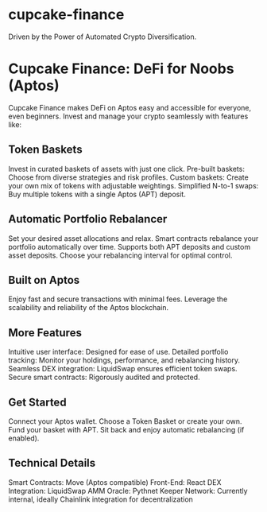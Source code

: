 # cupcake-finance

Driven by the Power of Automated Crypto Diversification.

# Cupcake Finance: DeFi for Noobs (Aptos)

Cupcake Finance makes DeFi on Aptos easy and accessible for everyone, even beginners. Invest and manage your crypto seamlessly with features like:

## Token Baskets

Invest in curated baskets of assets with just one click.
Pre-built baskets: Choose from diverse strategies and risk profiles.
Custom baskets: Create your own mix of tokens with adjustable weightings.
Simplified N-to-1 swaps: Buy multiple tokens with a single Aptos (APT) deposit.

## Automatic Portfolio Rebalancer

Set your desired asset allocations and relax.
Smart contracts rebalance your portfolio automatically over time.
Supports both APT deposits and custom asset deposits.
Choose your rebalancing interval for optimal control.

## Built on Aptos

Enjoy fast and secure transactions with minimal fees.
Leverage the scalability and reliability of the Aptos blockchain.

## More Features

Intuitive user interface: Designed for ease of use.
Detailed portfolio tracking: Monitor your holdings, performance, and rebalancing history.
Seamless DEX integration: LiquidSwap ensures efficient token swaps.
Secure smart contracts: Rigorously audited and protected.

## Get Started

Connect your Aptos wallet.
Choose a Token Basket or create your own.
Fund your basket with APT.
Sit back and enjoy automatic rebalancing (if enabled).

## Technical Details

Smart Contracts: Move (Aptos compatible)
Front-End: React
DEX Integration: LiquidSwap AMM
Oracle: Pythnet
Keeper Network: Currently internal, ideally Chainlink integration for decentralization


